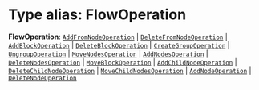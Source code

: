 # Type alias: FlowOperation

**FlowOperation**: [`AddFromNodeOperation`](/auto-docs/free-layout-editor/interfaces/AddFromNodeOperation.md) | [`DeleteFromNodeOperation`](/auto-docs/free-layout-editor/interfaces/DeleteFromNodeOperation.md) | [`AddBlockOperation`](/auto-docs/free-layout-editor/interfaces/AddBlockOperation.md) | [`DeleteBlockOperation`](/auto-docs/free-layout-editor/interfaces/DeleteBlockOperation.md) | [`CreateGroupOperation`](/auto-docs/free-layout-editor/interfaces/CreateGroupOperation.md) | [`UngroupOperation`](/auto-docs/free-layout-editor/interfaces/UngroupOperation.md) | [`MoveNodesOperation`](/auto-docs/free-layout-editor/interfaces/MoveNodesOperation.md) | [`AddNodesOperation`](/auto-docs/free-layout-editor/interfaces/AddNodesOperation.md) | [`DeleteNodesOperation`](/auto-docs/free-layout-editor/interfaces/DeleteNodesOperation.md) | [`MoveBlockOperation`](/auto-docs/free-layout-editor/interfaces/MoveBlockOperation.md) | [`AddChildNodeOperation`](/auto-docs/free-layout-editor/interfaces/AddChildNodeOperation.md) | [`DeleteChildNodeOperation`](/auto-docs/free-layout-editor/interfaces/DeleteChildNodeOperation.md) | [`MoveChildNodesOperation`](/auto-docs/free-layout-editor/interfaces/MoveChildNodesOperation.md) | [`AddNodeOperation`](/auto-docs/free-layout-editor/interfaces/AddNodeOperation.md) | [`DeleteNodeOperation`](/auto-docs/free-layout-editor/interfaces/DeleteNodeOperation.md)
